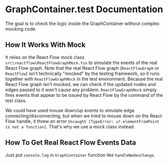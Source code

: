 # GraphContainer.test Documentation

The goal is to check the logic inside the GraphContainer without complex mocking code.

## How It Works With Mock

It relies on the React Flow mock class `src\reactflow\ReactFlowGraphMock.tsx` to simulate the events of the real React Flow graph. Note that the real React Flow graph (`ReactFlowGraph` or `ReactFlow`) isn't technically "mocked" by the testing framework, so it runs together with `ReactFlowGraphMock` in the test environment. Because the real React Flow graph isn't mocked, we can check if the updated nodes and edges passed to it won't cause any problem. `ReactFlowGraphMock` simply fires events that appear to be issued by React Flow by the command of the test class.

We could have used mouse down/up events to simulate edge connecting/disconnecting, but when we tried to mouse down on the React Flow handle, it threw an error `Uncaught [TypeError: u?.elementFromPoint is not a function]`. That's why we use a mock class instead.

## How To Get Real React Flow Events Data

Just put `console.log` in `GraphContainer` function like `handleNodesChange`.
